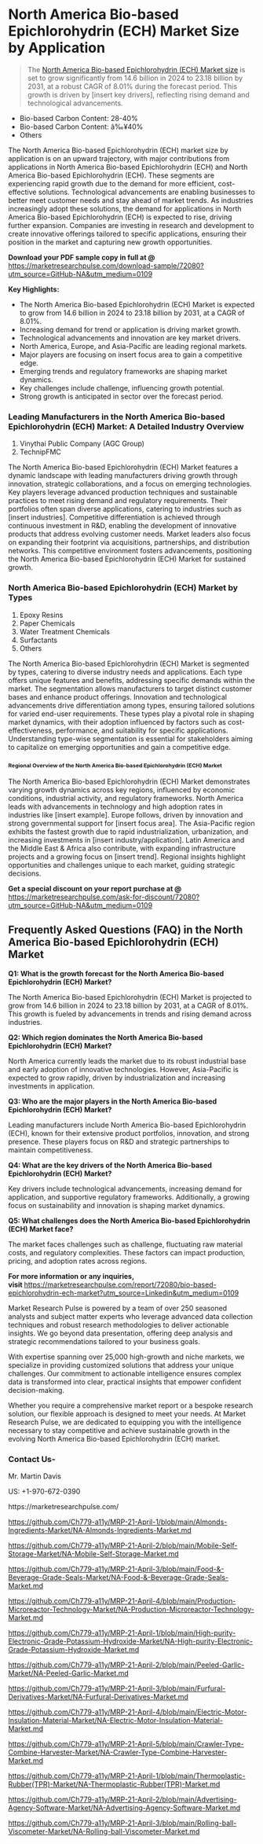 <h1>North America Bio-based Epichlorohydrin (ECH) Market&nbsp;Size by Application</h1><blockquote><p>The <a href="https://marketresearchpulse.com/download-sample/72080?utm_source=GitHub-NA&amp;utm_medium=0109">North America Bio-based Epichlorohydrin (ECH) Market size</a> is set to grow significantly from 14.6 billion in 2024 to 23.18 billion by 2031, at a robust CAGR of 8.01% during the forecast period. This growth is driven by [insert key drivers], reflecting rising demand and technological advancements.</p></blockquote><ul><li>Bio-based Carbon Content: 28-40%<li> Bio-based Carbon Content: â‰¥40%<li> Others</li></ul><p>The North America Bio-based Epichlorohydrin (ECH) market size by application is on an upward trajectory, with major contributions from applications in North America Bio-based Epichlorohydrin (ECH) and North America Bio-based Epichlorohydrin (ECH). These segments are experiencing rapid growth due to the demand for more efficient, cost-effective solutions. Technological advancements are enabling businesses to better meet customer needs and stay ahead of market trends. As industries increasingly adopt these solutions, the demand for applications in North America Bio-based Epichlorohydrin (ECH) is expected to rise, driving further expansion. Companies are investing in research and development to create innovative offerings tailored to specific applications, ensuring their position in the market and capturing new growth opportunities.</p><p><strong>Download your PDF sample copy in full at @ </strong><a href="https://marketresearchpulse.com/download-sample/72080?utm_source=GitHub-NA&amp;utm_medium=0109">https://marketresearchpulse.com/download-sample/72080?utm_source=GitHub-NA&amp;utm_medium=0109</a></p><p><strong>Key Highlights: </strong></p><ul><li>The North America Bio-based Epichlorohydrin (ECH) Market is expected to grow from 14.6 billion in 2024 to 23.18 billion by 2031, at a CAGR of 8.01%.</li><li>Increasing demand for trend or application is driving market growth.</li><li>Technological advancements and innovation are key market drivers.</li><li>North America, Europe, and Asia-Pacific are leading regional markets.</li><li>Major players are focusing on insert focus area to gain a competitive edge.</li><li>Emerging trends and regulatory frameworks are shaping market dynamics.</li><li>Key challenges include challenge, influencing growth potential.</li><li>Strong growth is anticipated in sector over the forecast period.</li></ul><h3>Leading Manufacturers in the North America Bio-based Epichlorohydrin (ECH) Market: A Detailed Industry Overview</h3><ol><li>Vinythai Public Company (AGC Group)</li><li>TechnipFMC</li></ol><div class="flex max-w-full flex-col flex-grow"><div class="min-h-8 text-message flex w-full flex-col items-end gap-2 whitespace-normal break-words [.text-message+&amp;]:mt-5" dir="auto" data-message-author-role="assistant" data-message-id="fd8432e4-4910-450d-b182-61b7bfb0a01f" data-message-model-slug="gpt-4o"><div class="flex w-full flex-col gap-1 empty:hidden first:pt-[3px]"><div class="markdown prose w-full break-words dark:prose-invert light"><p>The North America Bio-based Epichlorohydrin (ECH) Market features a dynamic landscape with leading manufacturers driving growth through innovation, strategic collaborations, and a focus on emerging technologies. Key players leverage advanced production techniques and sustainable practices to meet rising demand and regulatory requirements. Their portfolios often span diverse applications, catering to industries such as [insert industries]. Competitive differentiation is achieved through continuous investment in R&amp;D, enabling the development of innovative products that address evolving customer needs. Market leaders also focus on expanding their footprint via acquisitions, partnerships, and distribution networks. This competitive environment fosters advancements, positioning the North America Bio-based Epichlorohydrin (ECH) Market for sustained growth.</p></div></div></div></div><h3>North America Bio-based Epichlorohydrin (ECH) Market by Types</h3><ol><li>Epoxy Resins<li> Paper Chemicals<li> Water Treatment Chemicals<li> Surfactants<li> Others</li></ol><div class="flex max-w-full flex-col flex-grow"><div class="min-h-8 text-message flex w-full flex-col items-end gap-2 whitespace-normal break-words [.text-message+&amp;]:mt-5" dir="auto" data-message-author-role="assistant" data-message-id="084470be-0bb7-4664-bddf-5156b4f41249" data-message-model-slug="gpt-4o-mini"><div class="flex w-full flex-col gap-1 empty:hidden first:pt-[3px]"><div class="markdown prose w-full break-words dark:prose-invert light"><p>The North America Bio-based Epichlorohydrin (ECH) Market is segmented by types, catering to diverse industry needs and applications. Each type offers unique features and benefits, addressing specific demands within the market. The segmentation allows manufacturers to target distinct customer bases and enhance product offerings. Innovation and technological advancements drive differentiation among types, ensuring tailored solutions for varied end-user requirements. These types play a pivotal role in shaping market dynamics, with their adoption influenced by factors such as cost-effectiveness, performance, and suitability for specific applications. Understanding type-wise segmentation is essential for stakeholders aiming to capitalize on emerging opportunities and gain a competitive edge.</p></div></div></div></div><h3><span style="font-size: 11px;">Regional Overview of the North America Bio-based Epichlorohydrin (ECH) Market</span></h3><div class="flex max-w-full flex-col flex-grow"><div class="min-h-8 text-message flex w-full flex-col items-end gap-2 whitespace-normal break-words [.text-message+&amp;]:mt-5" dir="auto" data-message-author-role="assistant" data-message-id="e9038762-ce64-4e30-91c9-9bd413514231" data-message-model-slug="gpt-4o-mini"><div class="flex w-full flex-col gap-1 empty:hidden first:pt-[3px]"><div class="markdown prose w-full break-words dark:prose-invert light"><p>The North America Bio-based Epichlorohydrin (ECH) Market demonstrates varying growth dynamics across key regions, influenced by economic conditions, industrial activity, and regulatory frameworks. North America leads with advancements in technology and high adoption rates in industries like [insert example]. Europe follows, driven by innovation and strong governmental support for [insert focus area]. The Asia-Pacific region exhibits the fastest growth due to rapid industrialization, urbanization, and increasing investments in [insert industry/application]. Latin America and the Middle East &amp; Africa also contribute, with expanding infrastructure projects and a growing focus on [insert trend]. Regional insights highlight opportunities and challenges unique to each market, guiding strategic decisions.</p></div></div></div></div><p><strong>Get a special discount on your report purchase at @ </strong><a href="https://marketresearchpulse.com/ask-for-discount/72080?utm_source=GitHub-NA&amp;utm_medium=0109">https://marketresearchpulse.com/ask-for-discount/72080?utm_source=GitHub-NA&amp;utm_medium=0109</a></p><h2>Frequently Asked Questions (FAQ) in the North America Bio-based Epichlorohydrin (ECH) Market</h2><p><strong>Q1: What is the growth forecast for the North America Bio-based Epichlorohydrin (ECH) Market?</strong></p><p>The North America Bio-based Epichlorohydrin (ECH) Market is projected to grow from 14.6 billion in 2024 to 23.18 billion by 2031, at a CAGR of 8.01%. This growth is fueled by advancements in trends and rising demand across industries.</p><p><strong>Q2: Which region dominates the North America Bio-based Epichlorohydrin (ECH) Market?</strong></p><p>North America currently leads the market due to its robust industrial base and early adoption of innovative technologies. However, Asia-Pacific is expected to grow rapidly, driven by industrialization and increasing investments in application.</p><p><strong>Q3: Who are the major players in the North America Bio-based Epichlorohydrin (ECH) Market?</strong></p><p>Leading manufacturers include North America Bio-based Epichlorohydrin (ECH), known for their extensive product portfolios, innovation, and strong presence. These players focus on R&amp;D and strategic partnerships to maintain competitiveness.</p><p><strong>Q4: What are the key drivers of the North America Bio-based Epichlorohydrin (ECH) Market?</strong></p><p>Key drivers include technological advancements, increasing demand for application, and supportive regulatory frameworks. Additionally, a growing focus on sustainability and innovation is shaping market dynamics.</p><p><strong>Q5: What challenges does the North America Bio-based Epichlorohydrin (ECH) Market face?</strong></p><p>The market faces challenges such as challenge, fluctuating raw material costs, and regulatory complexities. These factors can impact production, pricing, and adoption rates across regions.</p><p><strong>For more information or any inquiries, visit&nbsp;</strong><a href="https://marketresearchpulse.com/report/72080/bio-based-epichlorohydrin-ech-market?utm_source=Linkedin&utm_medium=0109">https://marketresearchpulse.com/report/72080/bio-based-epichlorohydrin-ech-market?utm_source=Linkedin&utm_medium=0109</a></p><p>Market Research Pulse is powered by a team of over 250 seasoned analysts and subject matter experts who leverage advanced data collection techniques and robust research methodologies to deliver actionable insights. We go beyond data presentation, offering deep analysis and strategic recommendations tailored to your business goals.</p><p>With expertise spanning over 25,000 high-growth and niche markets, we specialize in providing customized solutions that address your unique challenges. Our commitment to actionable intelligence ensures complex data is transformed into clear, practical insights that empower confident decision-making.</p><p>Whether you require a comprehensive market report or a bespoke research solution, our flexible approach is designed to meet your needs. At Market Research Pulse, we are dedicated to equipping you with the intelligence necessary to stay competitive and achieve sustainable growth in the evolving North America Bio-based Epichlorohydrin (ECH) market.</p><h3><strong>Contact Us-</strong></h3><p>Mr. Martin Davis</p><p>US: +1-970-672-0390</p><p>https://marketresearchpulse.com/</p><p><a href="https://github.com/Ch779-a11y/MRP-21-April-1/blob/main/Almonds-Ingredients-Market/NA-Almonds-Ingredients-Market.md">https://github.com/Ch779-a11y/MRP-21-April-1/blob/main/Almonds-Ingredients-Market/NA-Almonds-Ingredients-Market.md</a></p><p><a href="https://github.com/Ch779-a11y/MRP-21-April-2/blob/main/Mobile-Self-Storage-Market/NA-Mobile-Self-Storage-Market.md">https://github.com/Ch779-a11y/MRP-21-April-2/blob/main/Mobile-Self-Storage-Market/NA-Mobile-Self-Storage-Market.md</a></p><p><a href="https://github.com/Ch779-a11y/MRP-21-April-3/blob/main/Food-&-Beverage-Grade-Seals-Market/NA-Food-&-Beverage-Grade-Seals-Market.md">https://github.com/Ch779-a11y/MRP-21-April-3/blob/main/Food-&-Beverage-Grade-Seals-Market/NA-Food-&-Beverage-Grade-Seals-Market.md</a></p><p><a href="https://github.com/Ch779-a11y/MRP-21-April-4/blob/main/Production-Microreactor-Technology-Market/NA-Production-Microreactor-Technology-Market.md">https://github.com/Ch779-a11y/MRP-21-April-4/blob/main/Production-Microreactor-Technology-Market/NA-Production-Microreactor-Technology-Market.md</a></p><p><a href="https://github.com/Ch779-a11y/MRP-21-April-1/blob/main/High-purity-Electronic-Grade-Potassium-Hydroxide-Market/NA-High-purity-Electronic-Grade-Potassium-Hydroxide-Market.md">https://github.com/Ch779-a11y/MRP-21-April-1/blob/main/High-purity-Electronic-Grade-Potassium-Hydroxide-Market/NA-High-purity-Electronic-Grade-Potassium-Hydroxide-Market.md</a></p><p><a href="https://github.com/Ch779-a11y/MRP-21-April-2/blob/main/Peeled-Garlic-Market/NA-Peeled-Garlic-Market.md">https://github.com/Ch779-a11y/MRP-21-April-2/blob/main/Peeled-Garlic-Market/NA-Peeled-Garlic-Market.md</a></p><p><a href="https://github.com/Ch779-a11y/MRP-21-April-3/blob/main/Furfural-Derivatives-Market/NA-Furfural-Derivatives-Market.md">https://github.com/Ch779-a11y/MRP-21-April-3/blob/main/Furfural-Derivatives-Market/NA-Furfural-Derivatives-Market.md</a></p><p><a href="https://github.com/Ch779-a11y/MRP-21-April-4/blob/main/Electric-Motor-Insulation-Material-Market/NA-Electric-Motor-Insulation-Material-Market.md">https://github.com/Ch779-a11y/MRP-21-April-4/blob/main/Electric-Motor-Insulation-Material-Market/NA-Electric-Motor-Insulation-Material-Market.md</a></p><p><a href="https://github.com/Ch779-a11y/MRP-21-April-5/blob/main/Crawler-Type-Combine-Harvester-Market/NA-Crawler-Type-Combine-Harvester-Market.md">https://github.com/Ch779-a11y/MRP-21-April-5/blob/main/Crawler-Type-Combine-Harvester-Market/NA-Crawler-Type-Combine-Harvester-Market.md</a></p><p><a href="https://github.com/Ch779-a11y/MRP-21-April-1/blob/main/Thermoplastic-Rubber(TPR)-Market/NA-Thermoplastic-Rubber(TPR)-Market.md">https://github.com/Ch779-a11y/MRP-21-April-1/blob/main/Thermoplastic-Rubber(TPR)-Market/NA-Thermoplastic-Rubber(TPR)-Market.md</a></p><p><a href="https://github.com/Ch779-a11y/MRP-21-April-2/blob/main/Advertising-Agency-Software-Market/NA-Advertising-Agency-Software-Market.md">https://github.com/Ch779-a11y/MRP-21-April-2/blob/main/Advertising-Agency-Software-Market/NA-Advertising-Agency-Software-Market.md</a></p><p><a href="https://github.com/Ch779-a11y/MRP-21-April-3/blob/main/Rolling-ball-Viscometer-Market/NA-Rolling-ball-Viscometer-Market.md">https://github.com/Ch779-a11y/MRP-21-April-3/blob/main/Rolling-ball-Viscometer-Market/NA-Rolling-ball-Viscometer-Market.md</a></p>
